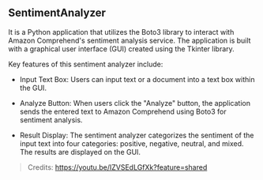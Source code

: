 ## SentimentAnalyzer

It is a Python application that utilizes the Boto3 library to interact with Amazon Comprehend's sentiment analysis service. The application is built with a graphical user interface (GUI) created using the Tkinter library.

Key features of this sentiment analyzer include:

- Input Text Box: Users can input text or a document into a text box within the GUI.

- Analyze Button: When users click the "Analyze" button, the application sends the entered text to Amazon Comprehend using Boto3 for sentiment analysis.

- Result Display: The sentiment analyzer categorizes the sentiment of the input text into four categories: positive, negative, neutral, and mixed. The results are displayed on the GUI.

> Credits: https://youtu.be/IZVSEdLGfXk?feature=shared

